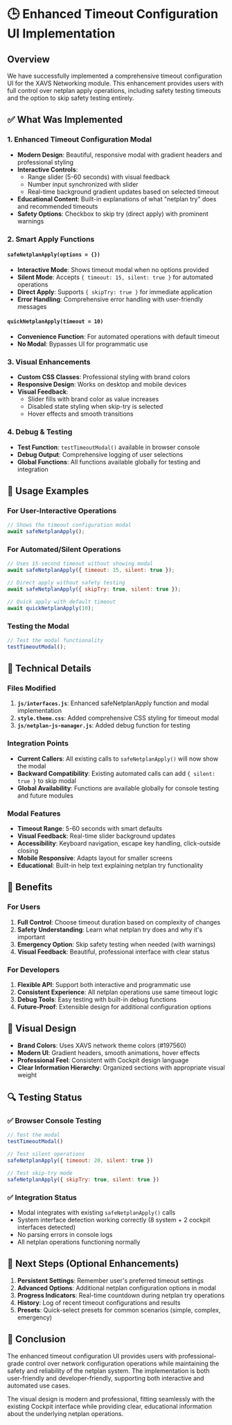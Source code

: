 # 🕒 Enhanced Timeout Configuration UI Implementation

## Overview
We have successfully implemented a comprehensive timeout configuration UI for the XAVS Networking module. This enhancement provides users with full control over netplan apply operations, including safety testing timeouts and the option to skip safety testing entirely.

## ✅ What Was Implemented

### 1. Enhanced Timeout Configuration Modal
- **Modern Design**: Beautiful, responsive modal with gradient headers and professional styling
- **Interactive Controls**: 
  - Range slider (5-60 seconds) with visual feedback
  - Number input synchronized with slider
  - Real-time background gradient updates based on selected timeout
- **Educational Content**: Built-in explanations of what "netplan try" does and recommended timeouts
- **Safety Options**: Checkbox to skip try (direct apply) with prominent warnings

### 2. Smart Apply Functions

#### `safeNetplanApply(options = {})`
- **Interactive Mode**: Shows timeout modal when no options provided
- **Silent Mode**: Accepts `{ timeout: 15, silent: true }` for automated operations
- **Direct Apply**: Supports `{ skipTry: true }` for immediate application
- **Error Handling**: Comprehensive error handling with user-friendly messages

#### `quickNetplanApply(timeout = 10)`
- **Convenience Function**: For automated operations with default timeout
- **No Modal**: Bypasses UI for programmatic use

### 3. Visual Enhancements
- **Custom CSS Classes**: Professional styling with brand colors
- **Responsive Design**: Works on desktop and mobile devices
- **Visual Feedback**: 
  - Slider fills with brand color as value increases
  - Disabled state styling when skip-try is selected
  - Hover effects and smooth transitions

### 4. Debug & Testing
- **Test Function**: `testTimeoutModal()` available in browser console
- **Debug Output**: Comprehensive logging of user selections
- **Global Functions**: All functions available globally for testing and integration

## 🎯 Usage Examples

### For User-Interactive Operations
```javascript
// Shows the timeout configuration modal
await safeNetplanApply();
```

### For Automated/Silent Operations
```javascript
// Uses 15-second timeout without showing modal
await safeNetplanApply({ timeout: 15, silent: true });

// Direct apply without safety testing
await safeNetplanApply({ skipTry: true, silent: true });

// Quick apply with default timeout
await quickNetplanApply(10);
```

### Testing the Modal
```javascript
// Test the modal functionality
testTimeoutModal();
```

## 🔧 Technical Details

### Files Modified
1. **`js/interfaces.js`**: Enhanced safeNetplanApply function and modal implementation
2. **`style.theme.css`**: Added comprehensive CSS styling for timeout modal
3. **`js/netplan-js-manager.js`**: Added debug function for testing

### Integration Points
- **Current Callers**: All existing calls to `safeNetplanApply()` will now show the modal
- **Backward Compatibility**: Existing automated calls can add `{ silent: true }` to skip modal
- **Global Availability**: Functions are available globally for console testing and future modules

### Modal Features
- **Timeout Range**: 5-60 seconds with smart defaults
- **Visual Feedback**: Real-time slider background updates
- **Accessibility**: Keyboard navigation, escape key handling, click-outside closing
- **Mobile Responsive**: Adapts layout for smaller screens
- **Educational**: Built-in help text explaining netplan try functionality

## 🚀 Benefits

### For Users
1. **Full Control**: Choose timeout duration based on complexity of changes
2. **Safety Understanding**: Learn what netplan try does and why it's important
3. **Emergency Option**: Skip safety testing when needed (with warnings)
4. **Visual Feedback**: Beautiful, professional interface with clear status

### For Developers
1. **Flexible API**: Support both interactive and programmatic use
2. **Consistent Experience**: All netplan operations use same timeout logic
3. **Debug Tools**: Easy testing with built-in debug functions
4. **Future-Proof**: Extensible design for additional configuration options

## 🎨 Visual Design
- **Brand Colors**: Uses XAVS network theme colors (#197560)
- **Modern UI**: Gradient headers, smooth animations, hover effects
- **Professional Feel**: Consistent with Cockpit design language
- **Clear Information Hierarchy**: Organized sections with appropriate visual weight

## 🔍 Testing Status

### ✅ Browser Console Testing
```javascript
// Test the modal
testTimeoutModal()

// Test silent operations
safeNetplanApply({ timeout: 20, silent: true })

// Test skip-try mode
safeNetplanApply({ skipTry: true, silent: true })
```

### ✅ Integration Status
- Modal integrates with existing `safeNetplanApply()` calls
- System interface detection working correctly (8 system + 2 cockpit interfaces detected)
- No parsing errors in console logs
- All netplan operations functioning normally

## 🎯 Next Steps (Optional Enhancements)

1. **Persistent Settings**: Remember user's preferred timeout settings
2. **Advanced Options**: Additional netplan configuration options in modal
3. **Progress Indicators**: Real-time countdown during netplan try operations
4. **History**: Log of recent timeout configurations and results
5. **Presets**: Quick-select presets for common scenarios (simple, complex, emergency)

## 📝 Conclusion

The enhanced timeout configuration UI provides users with professional-grade control over network configuration operations while maintaining the safety and reliability of the netplan system. The implementation is both user-friendly and developer-friendly, supporting both interactive and automated use cases.

The visual design is modern and professional, fitting seamlessly with the existing Cockpit interface while providing clear, educational information about the underlying netplan operations.
